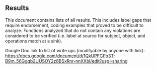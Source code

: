 ## **Results**

This document contains lists of all results. This includes label gaps that require endorsement, coding examples
that proved to be difficult to analyze. Functions analyzed that do not contain any violations are considered to be
verified (i.e. label at source for subject, object, and operations match at a sink).

Google Doc link to list of write ups (modifyable by anyone with link):
https://docs.google.com/document/d/1QkUPFGPo3T-B9m_56Ggqb2UUSOY2z8BSxRnr-nnXXbI/edit?usp=sharing
